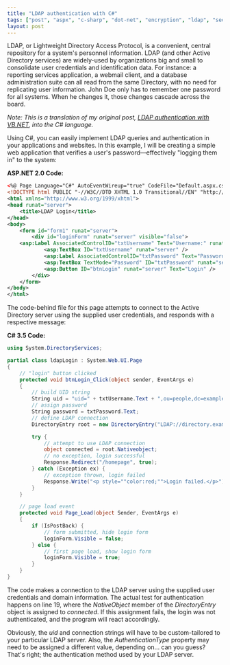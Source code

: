 ```yaml
---
title: "LDAP authentication with C#"
tags: ["post", "aspx", "c-sharp", "dot-net", "encryption", "ldap", "security"]
layout: post
---
```


LDAP, or Lightweight Directory Access Protocol, is a convenient, central
repository for a system's personnel information. LDAP (and other Active
Directory services) are widely-used by organizations big and small to
consolidate user credentials and identification data. For instance: a
reporting services application, a webmail client, and a database
administration suite can all read from the same Directory, with no need
for replicating user information. John Doe only has to remember one
password for all systems. When he changes it, those changes cascade
across the board.<!--more-->

_Note: This is a translation of my original post, [LDAP
authentication with VB.NET](/2008/08/ldap-authentication-with-vb-net/),
into the C# language._

Using C#, you can easily implement LDAP queries and authentication in
your applications and websites. In this example, I will be creating a
simple web application that verifies a user's password—effectively
"logging them in" to the system:

**ASP.NET 2.0 Code:**

```xml
<%@ Page Language="C#" AutoEventWireup="true" CodeFile="Default.aspx.cs" Inherits="ldapLogin" %>
<!DOCTYPE html PUBLIC "-//W3C//DTD XHTML 1.0 Transitional//EN" "http://www.w3.org/TR/xhtml1/DTD/xhtml1-transitional.dtd">
<html xmlns="http://www.w3.org/1999/xhtml">
<head runat="server">
	<title>LDAP Login</title>
</head>
<body>
	<form id="form1" runat="server">
		<div id="loginForm" runat="server" visible="false">
	<asp:Label AssociatedControlID="txtUsername" Text="Username:" runat="server" />
			<asp:TextBox ID="txtUsername" runat="server" />
			<asp:Label AssociatedControlID="txtPassword" Text="Password:" runat="server" />
			<asp:TextBox TextMode="Password" ID="txtPassword" runat="server" />
			<asp:Button ID="btnLogin" runat="server" Text="Login" />
		</div>
	</form>
</body>
</html>
```

The code-behind file for this page attempts to connect to the Active
Directory server using the supplied user credentials, and responds with
a respective message:

**C# 3.5 Code:**

```cs
using System.DirectoryServices;

partial class ldapLogin : System.Web.UI.Page
{
	// "login" button clicked
	protected void btnLogin_Click(object sender, EventArgs e)
	{
		// build UID string
		String uid = "uid=" + txtUsername.Text + ",ou=people,dc=example,dc=com";
		// assign password
		String password = txtPassword.Text;
		// define LDAP connection
		DirectoryEntry root = new DirectoryEntry("LDAP://directory.example.com", uid, password, AuthenticationTypes.None);

		try {
			// attempt to use LDAP connection
			object connected = root.Nativeobject;
			// no exception, login successful
			Response.Redirect("/homepage", true);
		} catch (Exception ex) {
			// exception thrown, login failed
			Response.Write("<p style=""color:red;"">Login failed.</p>");
		}
	}

	// page load event
	protected void Page_Load(object Sender, EventArgs e)
	{
		if (IsPostBack) {
			// form submitted, hide login form
			loginForm.Visible = false;
		} else {
			// first page load, show login form
			loginForm.Visible = true;
		}
	}
}
```

The code makes a connection to the LDAP server using the supplied user
credentials and domain information. The actual test for authentication
happens on line 19, where the _NativeObject_ member of the _DirectoryEntry_
object is assigned to _connected_. If this assignment
fails, the login was not authenticated, and the program will react
accordingly.

Obviously, the _uid_ and connection strings will have to be custom-tailored to
your particular LDAP server. Also, the _AuthenticationType_ property may need
to be assigned a different value, depending on... can you guess? That's
right; the authentication method used by your LDAP server.
